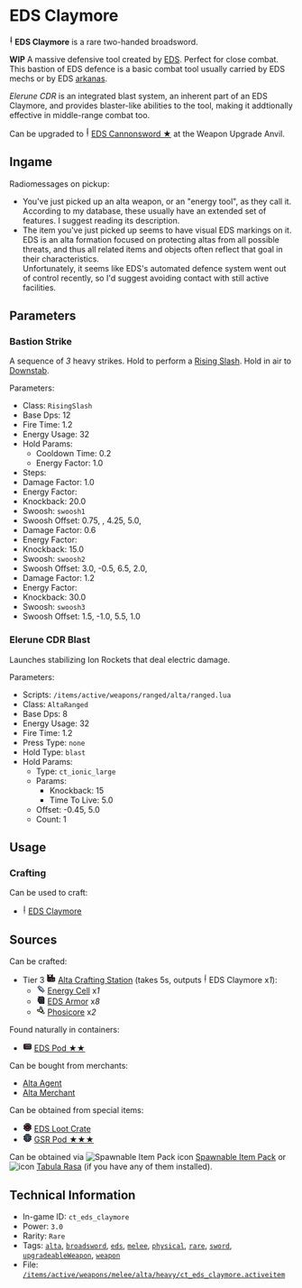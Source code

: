 # EDS Claymore

<img src="https://raw.githubusercontent.com/Ceterai/Enternia/main/items/active/weapons/melee/alta/heavy/ct_eds_claymore.png" alt="EDS Claymore icon" loading="lazy" width="auto" height="16px"/> **EDS Claymore** is a rare two-handed broadsword.

**WIP** A massive defensive tool created by [EDS](https://ceterai.github.io/MyEnternia/Wiki/Tags/Eds). Perfect for close combat.  
This bastion of EDS defence is a basic combat tool usually carried by EDS mechs or by EDS [arkanas](https://ceterai.github.io/MyEnternia/Wiki/arkanas).

_Elerune CDR_ is an integrated blast system, an inherent part of an EDS Claymore, and provides blaster-like abilities to the tool, making it addtionally effective in middle-range combat too.

Can be upgraded to <img src="https://raw.githubusercontent.com/Ceterai/Enternia/main/items/active/weapons/melee/alta/heavy/ct_eds_claymore_2.png" alt="EDS Cannonsword ★ icon" loading="lazy" width="auto" height="16px"/> [EDS Cannonsword ★](https://ceterai.github.io/MyEnternia/Wiki/EDSCannonsword) at the Weapon Upgrade Anvil.

## Ingame

Radiomessages on pickup:

- You've just picked up an alta weapon, or an "energy tool", as they call it. According to my database, these usually have an extended set of features. I suggest reading its description.
- The item you've just picked up seems to have visual EDS markings on it. EDS is an alta formation focused on protecting altas from all possible threats, and thus all related items and objects often reflect that goal in their characteristics.  
Unfortunately, it seems like EDS's automated defence system went out of control recently, so I'd suggest avoiding contact with still active facilities.

## Parameters

### Bastion Strike

A sequence of _3_ heavy strikes. Hold to perform a [Rising Slash](https://ceterai.github.io/MyEnternia/Wiki/RisingSlash). Hold in air to [Downstab](https://ceterai.github.io/MyEnternia/Wiki/Downstab).

Parameters:

- Class: `RisingSlash`
- Base Dps: 12
- Fire Time: 1.2
- Energy Usage: 32
- Hold Params:
  - Cooldown Time: 0.2
  - Energy Factor: 1.0
- Steps: 
- Damage Factor: 1.0
- Energy Factor:
- Knockback: 20.0
- Swoosh: `swoosh1`
- Swoosh Offset:  0.75, ,  4.25,  5.0, 
- Damage Factor: 0.6
- Energy Factor:
- Knockback: 15.0
- Swoosh: `swoosh2`
- Swoosh Offset:  3.0,  -0.5,  6.5,  2.0, 
- Damage Factor: 1.2
- Energy Factor:
- Knockback: 30.0
- Swoosh: `swoosh3`
- Swoosh Offset:  1.5,  -1.0,  5.5,  1.0

### Elerune CDR Blast

Launches stabilizing Ion Rockets that deal electric damage.

Parameters:

- Scripts:  `/items/active/weapons/ranged/alta/ranged.lua`
- Class: `AltaRanged`
- Base Dps: 8
- Energy Usage: 32
- Fire Time: 1.2
- Press Type: `none`
- Hold Type: `blast`
- Hold Params:
  - Type: `ct_ionic_large`
  - Params:
    - Knockback: 15
    - Time To Live: 5.0
  - Offset:  -0.45,  5.0
  - Count: 1

## Usage

### Crafting

Can be used to craft:

- <img src="https://raw.githubusercontent.com/Ceterai/Enternia/main/items/active/weapons/melee/alta/heavy/ct_eds_claymore.png" alt="EDS Claymore icon" loading="lazy" width="auto" height="16px"/> [EDS Claymore](https://ceterai.github.io/MyEnternia/Wiki/EDSClaymore)

## Sources

Can be crafted:

- Tier 3 ![ ](https://raw.githubusercontent.com/Ceterai/Enternia/main/objects/alta/crafting/crafting_station/icon3.png) [Alta Crafting Station](https://ceterai.github.io/MyEnternia/Wiki/AltaCraftingStation) (takes 5s, outputs <img src="https://raw.githubusercontent.com/Ceterai/Enternia/main/items/active/weapons/melee/alta/heavy/ct_eds_claymore.png" alt="EDS Claymore icon" loading="lazy" width="auto" height="16px"/> EDS Claymore x*1*):
  - <img src="https://raw.githubusercontent.com/Ceterai/Enternia/main/items/generic/crafting/alta/energy_cell.png" alt="Energy Cell icon" loading="lazy" width="auto" height="16px"/> [Energy Cell](https://ceterai.github.io/MyEnternia/Wiki/EnergyCell) x*1*
  - <img src="https://raw.githubusercontent.com/Ceterai/Enternia/main/items/generic/crafting/alta/eds.png" alt="EDS Armor icon" loading="lazy" width="auto" height="16px"/> [EDS Armor](https://ceterai.github.io/MyEnternia/Wiki/EDSArmor) x*8*
  - <img src="https://raw.githubusercontent.com/Ceterai/Enternia/main/items/generic/crafting/alta/phosicore.png" alt="Phosicore icon" loading="lazy" width="auto" height="16px"/> [Phosicore](https://ceterai.github.io/MyEnternia/Wiki/Phosicore) x*2*

Found naturally in containers:

- <img src="https://raw.githubusercontent.com/Ceterai/Enternia/main/objects/alta/eds/decorative/pod/icon.png" alt="EDS Pod ★★ icon" loading="lazy" width="auto" height="16px"/> [EDS Pod ★★](https://ceterai.github.io/MyEnternia/Wiki/EDSPod)

Can be bought from merchants:

- [Alta Agent](https://ceterai.github.io/MyEnternia/Wiki/AltaAgent)
- [Alta Merchant](https://ceterai.github.io/MyEnternia/Wiki/AltaMerchant)

Can be obtained from special items:

- <img src="https://raw.githubusercontent.com/Ceterai/Enternia/main/items/active/alta/loot/biome/ct_eds_loot.png" alt="EDS Loot Crate icon" loading="lazy" width="auto" height="16px"/> [EDS Loot Crate](https://ceterai.github.io/MyEnternia/Wiki/EDSLootCrate)
- <img src="https://raw.githubusercontent.com/Ceterai/Enternia/main/items/active/alta/loot/other/gsr.png" alt="GSR Pod ★★★ icon" loading="lazy" width="auto" height="16px"/> [GSR Pod ★★★](https://ceterai.github.io/MyEnternia/Wiki/GSRPod)

Can be obtained via <img src="https://raw.githubusercontent.com/Silverfeelin/Starbound-SpawnableItemPack/master/interface/sip/iconSmall.png" alt="Spawnable Item Pack icon" width="18" height="14"/> [Spawnable Item Pack](https://steamcommunity.com/sharedfiles/filedetails/?id=733665104) or <img src="https://steamuserimages-a.akamaihd.net/ugc/263843960696222713/3EC9A7C005541F7D577EBCB8C5736B4EFC9973D6/" alt="icon" width="8" height="12"/> [Tabula Rasa](https://community.playstarbound.com/resources/the-tabula-rasa.3222/) (if you have any of them installed).

## Technical Information

- In-game ID: `ct_eds_claymore`
- Power: `3.0`
- Rarity: `Rare`
- Tags: [`alta`](https://ceterai.github.io/MyEnternia/Wiki/Tags/Alta), [`broadsword`](https://ceterai.github.io/MyEnternia/Wiki/Tags/Broadsword), [`eds`](https://ceterai.github.io/MyEnternia/Wiki/Tags/Eds), [`melee`](https://ceterai.github.io/MyEnternia/Wiki/Tags/Melee), [`physical`](https://ceterai.github.io/MyEnternia/Wiki/Tags/Physical), [`rare`](https://ceterai.github.io/MyEnternia/Wiki/Tags/Rare), [`sword`](https://ceterai.github.io/MyEnternia/Wiki/Tags/Sword), [`upgradeableWeapon`](https://ceterai.github.io/MyEnternia/Wiki/Tags/UpgradeableWeapon), [`weapon`](https://ceterai.github.io/MyEnternia/Wiki/Tags/Weapon)
- File: [`/items/active/weapons/melee/alta/heavy/ct_eds_claymore.activeitem`](https://github.com/Ceterai/Enternia/blob/main/items/active/weapons/melee/alta/heavy/ct_eds_claymore.activeitem)
